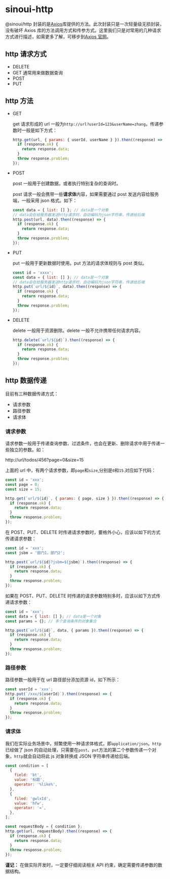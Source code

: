 # sinoui-http

@sinoui/http 封装的是[Axios](https://github.com/axios/axios)库提供的方法。此次封装只是一次轻量级无损封装，没有破坏 Axios 库的方法调用方式和传参方式。这里我们只是对常用的几种请求方式进行描述，如需更多了解，可移步到[Axios 官网](http://www.axios-js.com/zh-cn/docs/)。

## http 请求方式

- DELETE
- GET 通常用来做数据查询
- POST
- PUT

## http 方法

- GET

  get 请求形成的 url 一般为`http://url?userId=123&userName=zhang`，传递参数时一般是如下方式：

  ```js
  http.get(url, { params: { userId, userName } }).then((response) => {
    if (response.ok) {
      return response.data;
    }
    throw response.problem;
  });
  ```

- POST

  post 一般用于创建数据，或者执行特别复杂的查询时。

  post 请求一般会携带一些**请求体**内容，如果需要通过 post 发送内容给服务端，一般采用 json 格式。如下：

  ```js
  const data = { list: [] }; // data是一个对象
  // data会在给服务器发送http请求时，自动编码为json字符串，传递给后端
  http.post(url, data).then((response) => {
    if (response.ok) {
      return response.data;
    }
    throw response.problem;
  });
  ```

- PUT

  put 一般用于更新数据时使用。put 方法的请求体规则与 post 类似。

  ```js
  const id = 'xxxx';
  const data = { list: [] }; // data是一个对象
  // data会在给服务器发送http请求时，自动编码为json字符串，传递给后端
  http.put(`url/${id}`, data).then((response) => {
    if (response.ok) {
      return response.data;
    }
    throw response.problem;
  });
  ```

- DELETE

  delete 一般用于资源删除。delete 一般不允许携带任何请求内容。

  ```js
  http.delete(`url/${id}`).then((response) => {
    if (response.ok) {
      return response.data;
    }
    throw response.problem;
  });
  ```

## http 数据传递

目前有三种数据传递方式：

- 请求参数
- 路径参数
- 请求体

### 请求参数

请求参数一般用于传递查询参数、过滤条件，也会在更新、删除请求中用于传递一些独立的参数。如：

http://url/todos/456?page=0&size=15

上面的 url 中，有两个请求参数，即`page`和`size`,分别是`0`和`15`.对应如下代码：

```js
const id = 'xxx';
const page = 0;
const size = 15;

http.get(`url/${id}`, { params: { page, size } }).then((response) => {
  if (response.ok) {
    return response.data;
  }
  throw response.problem;
});
```

在 POST、PUT、DELETE 时传递请求参数时，要格外小心，应该以如下的方式传递请求参数：

```js
const id = 'xxx';
const jsbm = '部门1，部门2';

http.post(`url/${id}?jsbm=${jsbm}`).then((response) => {
  if (response.ok) {
    return response.data;
  }
  throw response.problem;
});
```

如果在 POST、PUT、DELETE 时传递的请求参数特别多时，应该以如下方式传递请求参数：

```js
const id = 'xxx';
const data = { list: [] }; // data是一个对象
const params = {}; // 多个查询条件的对象集合

http.post(`url/${id}`, data, { params }).then((response) => {
  if (response.ok) {
    return response.data;
  }
  throw response.problem;
});
```

### 路径参数

路径参数一般用于在 url 路径部分添加资源 id，如下所示：

```js
const userId = 'xxx';
http.put(`/xxx/${userId}`).then((response) => {
  if (response.ok) {
    return response.data;
  }
  throw response.problem;
});
```

### 请求体

我们在实际业务场景中，频繁使用一种请求体格式，即`application/json`。`http`已经做了 json 的自动处理，只需要在`post`、`put`方法的第二个参数传递一个对象，`http`就会自动将此 js 对象转换成 JSON 字符串传递给后端。

```js
const condition = [
  {
    field: 'bt',
    value: '标题',
    operator: '%like%',
  },
  {
    filed: 'gwlxId',
    value: 'hfw',
    operator: '=',
  },
];

const requestBody = { condition };
http.get(url, requestBody).then((response) => {
  if (response.ok) {
    return response.data;
  }
  throw response.problem;
});
```

**谨记：** 在做实际开发时，一定要仔细阅读相关 API 约束，确定需要传递参数的数据结构。
